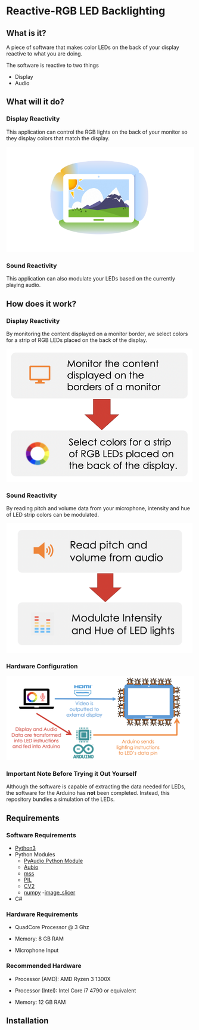 # Reactive-RGB LED Backlighting

## What is it?

A piece of software that makes color LEDs on the back of your display reactive to what you are doing.

The software is reactive to two things 
- Display
- Audio

## What will it do?

### Display Reactivity

This application can control the RGB lights on the back of your monitor so they display colors that match the display. 

<img src="./Images/example_led.png" alt="drawing" width="600"/>

### Sound Reactivity

This application can also modulate your LEDs based on the currently playing audio. 

## How does it work?

### Display Reactivity 

By monitoring the content displayed on a monitor border, we select colors for a strip of RGB LEDs placed on the back of the display.

<img src="./Images/display_reactivity.png" alt="drawing" width="500"/>


### Sound Reactivity 

By reading pitch and volume data from your microphone, intensity and hue of LED strip colors can be modulated. 


<img src="./Images/sound_reactivity.png" alt="drawing" width="500"/>


### Hardware Configuration

<img src="./Images/hardware_conf.png" alt="drawing" width="700"/>

### Important Note Before Trying it Out Yourself

Although the software is capable of extracting the data needed for LEDs, the software for the Arduino has **not** been completed. 
Instead, this repository bundles a simulation of the LEDs. 

## Requirements

### Software Requirements

- [Python3](https://www.python.org/downloads/) 
- Python Modules
  - [PyAudio Python Module](https://people.csail.mit.edu/hubert/pyaudio/)
  - [Aubio](https://github.com/aubio/aubio)
  - [mss](https://python-mss.readthedocs.io/installation.html)
  - [PIL](https://pythonware.com/products/pil/)
  - [CV2](https://opencv-python-tutroals.readthedocs.io/en/latest/py_tutorials/py_setup/py_table_of_contents_setup/py_table_of_contents_setup.html)
  - [numpy](https://www.scipy.org/install.html)
  -[image_slicer](https://pypi.org/project/image_slicer/)
- C#

### Hardware Requirements 

- QuadCore Processor @ 3 Ghz

- Memory: 8 GB RAM

- Microphone Input

### Recommended Hardware 

- Processor (AMD): AMD Ryzen 3 1300X

- Processor (Intel): Intel Core i7 4790 or equivalent

- Memory: 12 GB RAM

## Installation



